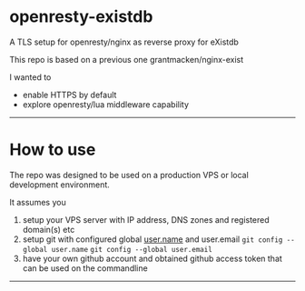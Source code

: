 # openresty-existdb

 A TLS setup for openresty/nginx as reverse proxy for eXistdb

This repo is based on a previous one grantmacken/nginx-exist

I wanted to 
 - enable HTTPS by default
 - explore openresty/lua middleware capability

-------------------------------------------------

# How to use

The repo was designed to be used on a production VPS 
or local development environment.

It assumes you 
1. setup your VPS server with IP address, DNS zones and registered domain(s) etc
2. setup git with configured global [user.name]( https://help.github.com/articles/setting-your-username-in-git/)
 and user.email
     `git config --global user.name` 
     `git config --global user.email`
3. have your own github account and obtained github access token that can be used on the commandline

------------------------------------------------------

